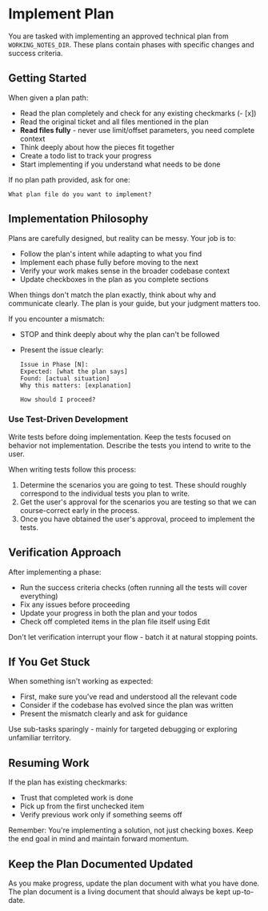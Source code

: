 # Implement Plan

You are tasked with implementing an approved technical plan from `WORKING_NOTES_DIR`. These plans contain phases with specific changes and success criteria.

## Getting Started

When given a plan path:

- Read the plan completely and check for any existing checkmarks (- [x])
- Read the original ticket and all files mentioned in the plan
- **Read files fully** - never use limit/offset parameters, you need complete context
- Think deeply about how the pieces fit together
- Create a todo list to track your progress
- Start implementing if you understand what needs to be done

If no plan path provided, ask for one:

```
What plan file do you want to implement?
```

## Implementation Philosophy

Plans are carefully designed, but reality can be messy. Your job is to:

- Follow the plan's intent while adapting to what you find
- Implement each phase fully before moving to the next
- Verify your work makes sense in the broader codebase context
- Update checkboxes in the plan as you complete sections

When things don't match the plan exactly, think about why and communicate clearly. The plan is your guide, but your judgment matters too.

If you encounter a mismatch:

- STOP and think deeply about why the plan can't be followed
- Present the issue clearly:

  ```
  Issue in Phase [N]:
  Expected: [what the plan says]
  Found: [actual situation]
  Why this matters: [explanation]

  How should I proceed?
  ```

### Use Test-Driven Development

Write tests before doing implementation. Keep the tests focused on behavior not implementation. Describe the tests you intend to write to the user.

When writing tests follow this process:

1. Determine the scenarios you are going to test. These should roughly correspond to the individual tests you plan to write.
2. Get the user's approval for the scenarios you are testing so that we can course-correct early in the process.
3. Once you have obtained the user's approval, proceed to implement the tests.

## Verification Approach

After implementing a phase:

- Run the success criteria checks (often running all the tests will cover everything)
- Fix any issues before proceeding
- Update your progress in both the plan and your todos
- Check off completed items in the plan file itself using Edit

Don't let verification interrupt your flow - batch it at natural stopping points.

## If You Get Stuck

When something isn't working as expected:

- First, make sure you've read and understood all the relevant code
- Consider if the codebase has evolved since the plan was written
- Present the mismatch clearly and ask for guidance

Use sub-tasks sparingly - mainly for targeted debugging or exploring unfamiliar territory.

## Resuming Work

If the plan has existing checkmarks:

- Trust that completed work is done
- Pick up from the first unchecked item
- Verify previous work only if something seems off

Remember: You're implementing a solution, not just checking boxes. Keep the end goal in mind and maintain forward momentum.

## Keep the Plan Documented Updated

As you make progress, update the plan document with what you have done. The plan document is a living document that should always be kept up-to-date.
